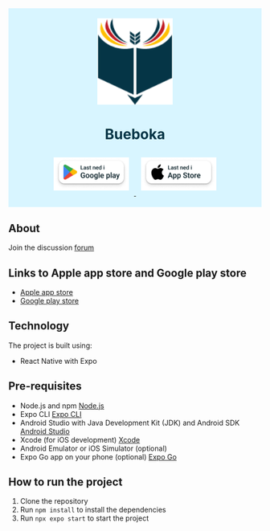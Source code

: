 <div style="background-color: #D8F5FF; padding: 20px; text-align: center;">
  <img src="./github_assets/logo.png" alt="Bueboka Logo" style="width: 150px;"/>
  <h1 style="color: #053546;">Bueboka</h1>
  <div>
    <a href="https://play.google.com/store/apps/details?id=com.aaronshade.bueboka&hl=no_nb">
      <img src="./github_assets/PlayStore.png" alt="Get it on Google Play" style="width: 150px; margin: 10px;"/>
    </a>
    <a href="https://apps.apple.com/no/app/bueboka/id6448108838?l=nb">
      <img src="./github_assets/AppStore.png" alt="Download on the App Store" style="width: 150px; margin: 10px;"/>
    </a>
  </div>
</div>

## About

Join the discussion [forum](https://github.com/Aaronshades/Bueboka/discussions)

## Links to Apple app store and Google play store

- [Apple app store](https://apps.apple.com/no/app/bueboka/id6448108838?l=nb)
- [Google play store](https://play.google.com/store/apps/details?id=com.aaronshade.bueboka&hl=no_nb)

## Technology

The project is built using:

- React Native with Expo

## Pre-requisites

- Node.js and npm [Node.js](https://nodejs.org/en/)
- Expo CLI [Expo CLI](https://docs.expo.dev/get-started/installation/)
- Android Studio with Java Development Kit (JDK) and Android SDK [Android Studio](https://developer.android.com/studio)
- Xcode (for iOS development) [Xcode](https://developer.apple.com/xcode/)
- Android Emulator or iOS Simulator (optional)
- Expo Go app on your phone (optional) [Expo Go](https://expo.dev/client)

## How to run the project

1. Clone the repository
2. Run `npm install` to install the dependencies
3. Run `npx expo start` to start the project
